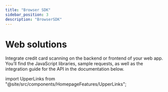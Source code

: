 ```yaml
---
title: "Browser SDK"
sidebar_position: 3
description: "BrowserSDK"
---
```


# Web solutions
Integrate credit card scanning on the backend or frontend of your web app. You’ll find the JavaScript libraries, sample requests, as well as the integration guide for the API in the documentation below.

import UpperLinks from "@site/src/components/HomepageFeatures/UpperLinks";

<UpperLinks type="blinkcard_web" />



